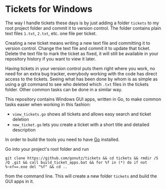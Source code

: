 # Tickets for Windows

The way I handle tickets these days is by just adding a folder `tickets` to my root project folder and commit it to version control. The folder contains plain text files `1.txt`, `2.txt`, etc. one file per ticket.

Creating a new ticket means writing a new text file and committing it to version control. Change the text file and commit it to update that ticket. Delete the text file to mark the ticket as fixed, it will still be available in your repository history if you want to view it later.

Having tickets in your version control puts them right where you work, no need for an extra bug tracker, everybody working with the code has direct access to the tickets. Seeing what has been done by whom is as simple as using a git command to see who deleted which `.txt` files in the tickets folder. Other common tasks can be done in a similar way.

This repository contains Windows GUI apps, written in Go, to make common tasks easier when working in this fashion:

- `view_tickets.go` shows all tickets and allows easy search and ticket deletion
- `new_ticket.go` lets you create a ticket with a short title and detailed description

In order to build the tools you need to have [Go](https://golang.org/) installed.

Go into your project's root folder and run

    git clone https://github.com/gonutz/tickets && cd tickets && rmdir /S /Q .git && call build_ticket_apps.bat && for %f in (*) do if not %~xf==.exe del "%f" && cd ..

from the command line. This will create a new folder `tickets` and build the GUI apps in it.